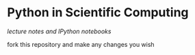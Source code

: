 # Python in Scientific Computing
*lecture notes and IPython notebooks*


fork this repository and make any changes you wish



